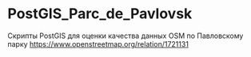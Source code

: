 # PostGIS_Parc_de_Pavlovsk
Скрипты PostGIS для оценки качества данных OSM по Павловскому парку https://www.openstreetmap.org/relation/1721131
